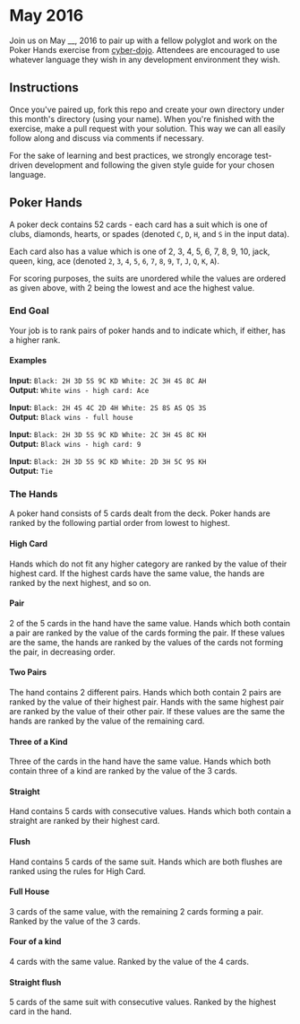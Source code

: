 # May 2016

Join us on May __, 2016 to pair up with a fellow polyglot 
and work on the Poker Hands exercise from [cyber-dojo](http://cyber-dojo.org/setup/show_exercises).
Attendees are encouraged to use whatever language they wish
in any development environment they wish.

## Instructions

Once you've paired up, fork this repo and create your own
directory under this month's directory (using your name). 
When you're finished with the exercise, make a pull request
with your solution. This way we can all easily follow along
and discuss via comments if necessary.

For the sake of learning and best practices, we strongly
encorage test-driven development and following the given 
style guide for your chosen language.

## Poker Hands

A poker deck contains 52 cards - each card has a suit which
is one of clubs, diamonds, hearts, or spades 
(denoted `C`, `D`, `H`, and `S` in the input data). 

Each card also has a value which is one of 
2, 3, 4, 5, 6, 7, 8, 9, 10, jack, queen, king, ace 
(denoted `2`, `3`, `4`, `5`, `6`, `7`, `8`, `9`, `T`, `J`, `Q`, `K`, `A`). 

For scoring purposes, the suits are unordered while the
values are ordered as given above, with 2 being the lowest
and ace the highest value.

### End Goal

Your job is to rank pairs of poker hands and to indicate
which, if either, has a higher rank.

#### Examples

__Input:__ `Black: 2H 3D 5S 9C KD White: 2C 3H 4S 8C AH`  
__Output:__ `White wins - high card: Ace`

__Input:__ `Black: 2H 4S 4C 2D 4H White: 2S 8S AS QS 3S`  
__Output:__ `Black wins - full house`

__Input:__ `Black: 2H 3D 5S 9C KD White: 2C 3H 4S 8C KH`  
__Output:__ `Black wins - high card: 9`

__Input:__ `Black: 2H 3D 5S 9C KD White: 2D 3H 5C 9S KH`  
__Output:__ `Tie`

### The Hands

A poker hand consists of 5 cards dealt from the deck. Poker
hands are ranked by the following partial order from lowest
to highest.

#### High Card

Hands which do not fit any higher category are
ranked by the value of their highest card. If the highest
cards have the same value, the hands are ranked by the next
highest, and so on.

#### Pair

2 of the 5 cards in the hand have the same value. 
Hands which both contain a pair are ranked by the value of
the cards forming the pair. If these values are the same, 
the hands are ranked by the values of the cards not 
forming the pair, in decreasing order.

#### Two Pairs

The hand contains 2 different pairs. Hands 
which both contain 2 pairs are ranked by the value of 
their highest pair. Hands with the same highest pair 
are ranked by the value of their other pair. If these 
values are the same the hands are ranked by the value 
of the remaining card.

#### Three of a Kind

Three of the cards in the hand have the 
same value. Hands which both contain three of a kind are 
ranked by the value of the 3 cards.

#### Straight

Hand contains 5 cards with consecutive values. 
Hands which both contain a straight are ranked by their 
highest card.

#### Flush

Hand contains 5 cards of the same suit. Hands which 
are both flushes are ranked using the rules for High Card.

#### Full House

3 cards of the same value, with the remaining 2
cards forming a pair. Ranked by the value of the 3 cards.

#### Four of a kind

4 cards with the same value. Ranked by the
value of the 4 cards.

#### Straight flush

5 cards of the same suit with consecutive
values. Ranked by the highest card in the hand.
